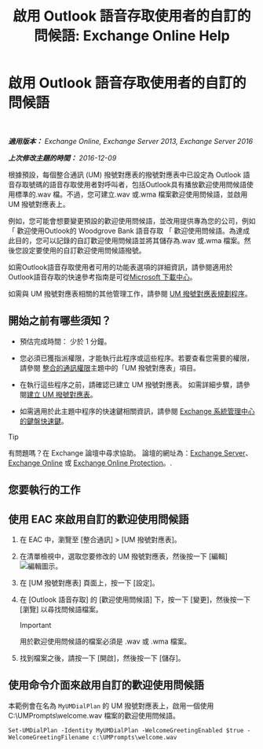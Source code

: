 ﻿---
title: '啟用 Outlook 語音存取使用者的自訂的問候語: Exchange Online Help'
TOCTitle: 啟用 Outlook 語音存取使用者的自訂的問候語
ms:assetid: abd418ec-2c65-4720-859d-c11a2698dc06
ms:mtpsurl: https://technet.microsoft.com/zh-tw/library/Bb124125(v=EXCHG.150)
ms:contentKeyID: 50554048
ms.date: 05/23/2018
mtps_version: v=EXCHG.150
ms.translationtype: MT
---

# 啟用 Outlook 語音存取使用者的自訂的問候語

 

_**適用版本：** Exchange Online, Exchange Server 2013, Exchange Server 2016_

_**上次修改主題的時間：** 2016-12-09_

根據預設，每個整合通訊 (UM) 撥號對應表的撥號對應表中已設定為 Outlook 語音存取號碼的語音存取使用者對呼叫者，包括Outlook具有播放歡迎使用問候語使用標準的.wav 檔。不過，您可建立.wav 或.wma 檔案歡迎使用問候語，並啟用 UM 撥號對應表上。

例如，您可能會想要變更預設的歡迎使用問候語，並改用提供專為您的公司，例如 「 歡迎使用Outlook的 Woodgrove Bank 語音存取 「 歡迎使用問候語。為達成此目的，您可以記錄的自訂歡迎使用問候語並將其儲存為.wav 或.wma 檔案。然後您設定要使用的自訂歡迎使用問候語撥號。

如需Outlook語音存取使用者可用的功能表選項的詳細資訊，請參閱適用於Outlook語音存取的快速參考指南是可從[Microsoft 下載中心](https://go.microsoft.com/fwlink/p/?linkid=272767)。

如需與 UM 撥號對應表相關的其他管理工作，請參閱 [UM 撥號對應表規劃程序](um-dial-plan-procedures-exchange-2013-help.md)。

## 開始之前有哪些須知？

  - 預估完成時間： 少於 1 分鐘。

  - 您必須已獲指派權限，才能執行此程序或這些程序。若要查看您需要的權限，請參閱 [整合的通訊權限](unified-messaging-permissions-exchange-2013-help.md)主題中的「UM 撥號對應表」項目。

  - 在執行這些程序之前，請確認已建立 UM 撥號對應表。 如需詳細步驟，請參閱[建立 UM 撥號對應表](https://docs.microsoft.com/zh-tw/exchange/voice-mail-unified-messaging/connect-voice-mail-system/create-um-dial-plan)。

  - 如需適用於此主題中程序的快速鍵相關資訊，請參閱 [Exchange 系統管理中心的鍵盤快速鍵](keyboard-shortcuts-in-the-exchange-admin-center-exchange-online-protection-help.md)。


> [!TIP]  
> 有問題嗎？在 Exchange 論壇中尋求協助。 論壇的網址為：<a href="https://go.microsoft.com/fwlink/p/?linkid=60612">Exchange Server</a>、 <a href="https://go.microsoft.com/fwlink/p/?linkid=267542">Exchange Online</a> 或 <a href="https://go.microsoft.com/fwlink/p/?linkid=285351">Exchange Online Protection</a>。.




## 您要執行的工作

## 使用 EAC 來啟用自訂的歡迎使用問候語

1.  在 EAC 中，瀏覽至 \[整合通訊\] \> \[UM 撥號對應表\]。

2.  在清單檢視中，選取您要修改的 UM 撥號對應表，然後按一下 \[編輯\]![編輯圖示](images/JJ218640.6f53ccb2-1f13-4c02-bea0-30690e6ea71d(EXCHG.150).gif "編輯圖示")。

3.  在 \[UM 撥號對應表\] 頁面上，按一下 \[設定\]。

4.  在 \[Outlook 語音存取\] 的 \[歡迎使用問候語\] 下，按一下 \[變更\]，然後按一下 \[瀏覽\] 以尋找問候語檔案。
    
    > [!IMPORTANT]  
    > 用於歡迎使用問候語的檔案必須是 .wav 或 .wma 檔案。


5.  找到檔案之後，請按一下 \[開啟\]，然後按一下 \[儲存\]。

## 使用命令介面來啟用自訂的歡迎使用問候語

本範例會在名為 `MyUMDialPlan` 的 UM 撥號對應表上，啟用一個使用 C:\\UMPrompts\\welcome.wav 檔案的歡迎使用問候語。

    Set-UMDialPlan -Identity MyUMDialPlan -WelcomeGreetingEnabled $true -WelcomeGreetingFilename c:\UMPrompts\welcome.wav

